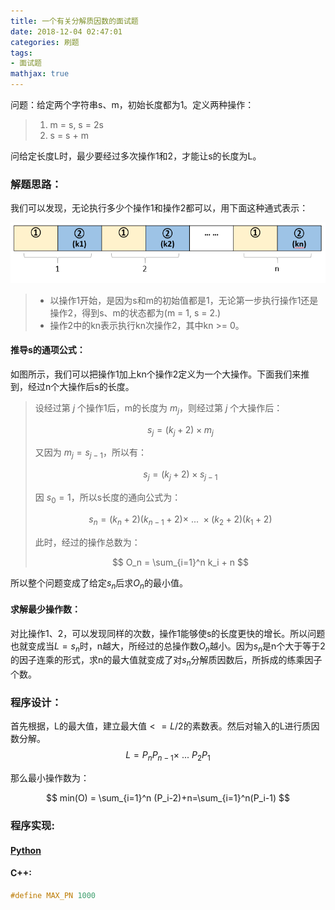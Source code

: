 ```yaml
---
title: 一个有关分解质因数的面试题
date: 2018-12-04 02:47:01
categories: 刷题
tags:
- 面试题
mathjax: true
---
```


问题：给定两个字符串s、m，初始长度都为1。定义两种操作：

> 1. m = s, s = 2s
> 2. s = s + m

问给定长度L时，最少要经过多次操作1和2，才能让s的长度为L。

### 解题思路：

我们可以发现，无论执行多少个操作1和操作2都可以，用下面这种通式表示：

![Interview_P1](../../images/Interview_P1.png)

> * 以操作1开始，是因为s和m的初始值都是1，无论第一步执行操作1还是操作2，得到s、m的状态都为(m = 1, s = 2.)
> * 操作2中的kn表示执行kn次操作2，其中kn >= 0。

#### 推导s的通项公式：

如图所示，我们可以把操作1加上kn个操作2定义为一个大操作。下面我们来推到，经过n个大操作后s的长度。

> 设经过第 $j$ 个操作1后，m的长度为 $m_j$，则经过第 $j$ 个大操作后：
>
> $$
> s_j =  (k_j + 2) \times m_j
> $$
>
> 又因为 $m_j = s_{j-1}$，所以有：
>
> $$
> s_j = (k_j + 2) \times s_{j-1}
> $$
>
> 因 $s_0 = 1$，所以s长度的通向公式为：
>
> $$
> s_n = (k_n + 2)(k_{n-1}+2)\times ~...~ \times (k_2 + 2)(k_1 + 2)
> $$
>
> 此时，经过的操作总数为：
>
> $$
> O_n = \sum_{i=1}^n k_i + n
> $$
>

所以整个问题变成了给定$s_n$后求$O_n$的最小值。

#### 求解最少操作数：

对比操作1、2，可以发现同样的次数，操作1能够使s的长度更快的增长。所以问题也就变成当$L = s_n$时，n越大，所经过的总操作数$O_n$越小。因为$s_n$是n个大于等于2的因子连乘的形式，求n的最大值就变成了对$s_n$分解质因数后，所拆成的练乘因子个数。

### 程序设计：

首先根据，L的最大值，建立最大值$<=L/2$的素数表。然后对输入的L进行质因数分解。
$$
L=P_nP_{n-1}\times~...~P_2P_1
$$

那么最小操作数为：

$$
min(O) = \sum_{i=1}^n (P_i-2)+n=\sum_{i=1}^n(P_i-1)
$$

### 程序实现:

#### [Python](http://nbviewer.jupyter.org/github/chunchengwei/chunchengwei.github.io/blob/master/_posts/notebook/Interview_P1.ipynb)

#### C++:

```cpp
#define MAX_PN 1000
```

